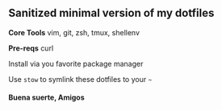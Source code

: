 ## Sanitized minimal version of my dotfiles

**Core Tools** vim, git, zsh, tmux, shellenv

**Pre-reqs** curl

Install via you favorite package manager

Use `stow` to symlink these dotfiles to your `~`

#### Buena suerte, Amigos
